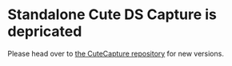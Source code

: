 # Standalone Cute DS Capture is depricated

Please head over to [the CuteCapture repository](https://github.com/Gotos/CuteCapture) for new versions.

